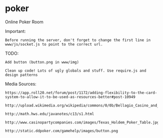 poker
=====

Online Poker Room

Important:

    Before running the server, don't forget to change the first line in www/js/socket.js to point to the correct url.

TODO:

    Add button (button.png in www/img)

    Clean up code! Lots of ugly globals and stuff. Use require.js and design patterns

Media Sources:
    
    https://app.roll20.net/forum/post/1172/adding-flexibility-to-the-card-system-to-allow-it-to-be-used-as-resources-better#post-10949

    http://upload.wikimedia.org/wikipedia/commons/0/0b/Bellagio_Casino_and_Hotel_at_Night.jpg

    http://math.hws.edu/javanotes/c13/s1.html

    http://www.casinopartycompanies.com/images/Texas_Holdem_Poker_Table.jpg

    http://static.ddpoker.com/gamehelp/images/button.png
